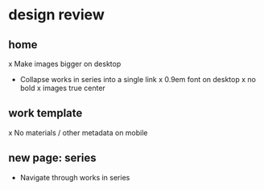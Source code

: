 # design review

## home

x Make images bigger on desktop
* Collapse works in series into a single link
x 0.9em font on desktop
x no bold
x images true center

## work template

x No materials / other metadata on mobile

## new page: series

* Navigate through works in series

